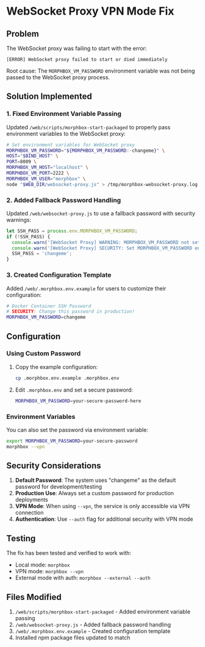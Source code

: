 # WebSocket Proxy VPN Mode Fix

## Problem
The WebSocket proxy was failing to start with the error:
```
[ERROR] WebSocket proxy failed to start or died immediately
```

Root cause: The `MORPHBOX_VM_PASSWORD` environment variable was not being passed to the WebSocket proxy process.

## Solution Implemented

### 1. Fixed Environment Variable Passing
Updated `/web/scripts/morphbox-start-packaged` to properly pass environment variables to the WebSocket proxy:

```bash
# Set environment variables for WebSocket proxy
MORPHBOX_VM_PASSWORD="${MORPHBOX_VM_PASSWORD:-changeme}" \
HOST="$BIND_HOST" \
PORT=8009 \
MORPHBOX_VM_HOST="localhost" \
MORPHBOX_VM_PORT=2222 \
MORPHBOX_VM_USER="morphbox" \
node "$WEB_DIR/websocket-proxy.js" > /tmp/morphbox-websocket-proxy.log 2>&1 &
```

### 2. Added Fallback Password Handling
Updated `/web/websocket-proxy.js` to use a fallback password with security warnings:

```javascript
let SSH_PASS = process.env.MORPHBOX_VM_PASSWORD;
if (!SSH_PASS) {
  console.warn('[WebSocket Proxy] WARNING: MORPHBOX_VM_PASSWORD not set, using default password');
  console.warn('[WebSocket Proxy] SECURITY: Set MORPHBOX_VM_PASSWORD environment variable for production use');
  SSH_PASS = 'changeme';
}
```

### 3. Created Configuration Template
Added `/web/.morphbox.env.example` for users to customize their configuration:

```bash
# Docker Container SSH Password
# SECURITY: Change this password in production!
MORPHBOX_VM_PASSWORD=changeme
```

## Configuration

### Using Custom Password
1. Copy the example configuration:
   ```bash
   cp .morphbox.env.example .morphbox.env
   ```

2. Edit `.morphbox.env` and set a secure password:
   ```bash
   MORPHBOX_VM_PASSWORD=your-secure-password-here
   ```

### Environment Variables
You can also set the password via environment variable:
```bash
export MORPHBOX_VM_PASSWORD=your-secure-password
morphbox --vpn
```

## Security Considerations

1. **Default Password**: The system uses "changeme" as the default password for development/testing
2. **Production Use**: Always set a custom password for production deployments
3. **VPN Mode**: When using `--vpn`, the service is only accessible via VPN connection
4. **Authentication**: Use `--auth` flag for additional security with VPN mode

## Testing

The fix has been tested and verified to work with:
- Local mode: `morphbox`
- VPN mode: `morphbox --vpn`
- External mode with auth: `morphbox --external --auth`

## Files Modified

1. `/web/scripts/morphbox-start-packaged` - Added environment variable passing
2. `/web/websocket-proxy.js` - Added fallback password handling
3. `/web/.morphbox.env.example` - Created configuration template
4. Installed npm package files updated to match